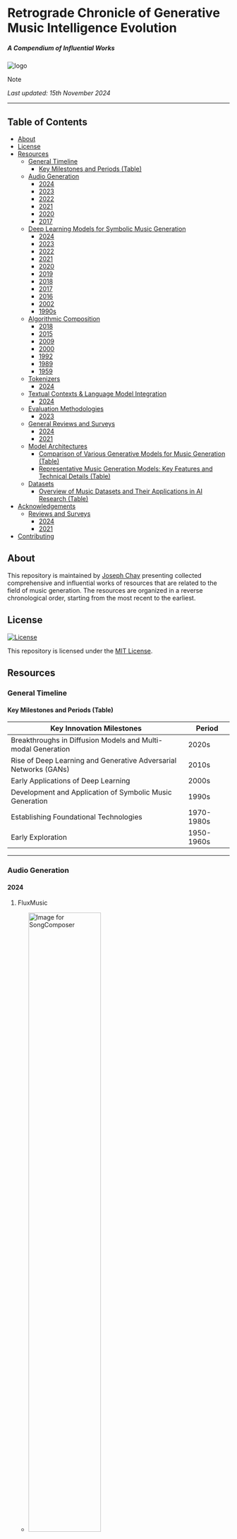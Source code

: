 # Retrograde Chronicle of Generative Music Intelligence Evolution

##### A Compendium of Influential Works

![logo](images/logo.png)

> [!NOTE]
> _Last updated: 15th November 2024_

---

## Table of Contents

  - [About](#about)
  - [License](#license)
  - [Resources](#resources)
    - [General Timeline](#general-timeline)
      - [Key Milestones and Periods (Table)](#key-milestones-and-periods-table)
    - [Audio Generation](#audio-generation)
      - [2024](#2024-1)
      - [2023](#2023-1)
      - [2022](#2022-1)
      - [2021](#2021-1)
      - [2020](#2020-1)
      - [2017](#2017-1)
    - [Deep Learning Models for Symbolic Music Generation](#deep-learning-models-for-symbolic-music-generation)
      - [2024](#2024)
      - [2023](#2023)
      - [2022](#2022)
      - [2021](#2021)
      - [2020](#2020)
      - [2019](#2019)
      - [2018](#2018)
      - [2017](#2017)
      - [2016](#2016)
      - [2002](#2002)
      - [1990s](#1990s)
    - [Algorithmic Composition](#algorithmic-composition)
       - [2018](#2018)
       - [2015](#2015)
       - [2009](#2009)
       - [2000](#2000)
       - [1992](#1992)
       - [1989](#1989)
       - [1959](#1959)
    - [Tokenizers](#tokenizers)
      - [2024](#2024-2)
    - [Textual Contexts & Language Model Integration](#textual-contexts--language-models-integration)
      - [2024](#2024-3)
    - [Evaluation Methodologies](#evaluation-methodologies)
      - [2023](#2023-2)
    - [General Reviews and Surveys](#general-reviews-and-surveys)
      - [2024](#2024-4)
      - [2021](#2021-2)
    - [Model Architectures](#model-architectures)
      - [Comparison of Various Generative Models for Music Generation (Table)](#comparison-of-various-generative-models-for-music-generation-table)
      - [Representative Music Generation Models: Key Features and Technical Details (Table)](#representative-music-generation-models-key-features-and-technical-details-table)
    - [Datasets](#datasets)
      - [Overview of Music Datasets and Their Applications in AI Research (Table)](#overview-of-music-datasets-and-their-applications-in-ai-research-table)
  - [Acknowledgements](#acknowledgements)
    - [Reviews and Surveys](#reviews-and-surveys)
      - [2024](#2024-5)
      - [2021](#2021-3)
  - [Contributing](#contributing)

## About

This repository is maintained by [Joseph Chay](https://github.com/josephchay) presenting collected comprehensive and
influential works of resources that are related to the field of music generation. 
The resources are organized in a reverse chronological order, starting from the most recent to the earliest.

## License

[![License](https://img.shields.io/badge/license-MIT1.0-green)](./LICENSE)

This repository is licensed under the [MIT License](./LICENSE).

## Resources

### General Timeline

#### Key Milestones and Periods (Table)

| Key Innovation Milestones                                        | Period      |
|------------------------------------------------------------------|-------------|
| Breakthroughs in Diffusion Models and Multi-modal Generation     | 2020s       |
| Rise of Deep Learning and Generative Adversarial Networks (GANs) | 2010s       |
| Early Applications of Deep Learning                              | 2000s       |
| Development and Application of Symbolic Music Generation         | 1990s       |
| Establishing Foundational Technologies                           | 1970-1980s  |
| Early Exploration                                                | 1950-1960s  |

---

### Audio Generation

#### 2024

1. FluxMusic
   - <img src="images/FluxMusic.jpg" width="60%" alt="Image for SongComposer">

     Fei, Z., Fan, M., Yu, C., & Huang, J. (2024, September 1). 
     FLUX that Plays Music. arXiv.org. 
     
     [Paper](https://arxiv.org/abs/2409.00587) • [GitHub](https://github.com/feizc/FluxMusic)

2. Long-Form Generation with Latent Diffusion
    - <img src="images/Long-Form-Generation-with-Latent-Diffusion.jpg" width="60%" alt="Image for Long-Form Generation with Latent Diffusion">
      <img src="images/Long-Form-Generation-with-Latent-Diffusion-2.jpg" width="60%" alt="Image for Long-Form Generation with Latent Diffusion">
    
      Evans, Z., Parker, J. D., Carr, C., Zukowski, Z., Taylor, J., & Pons, J. (2024, April 16). 
      Long-form music generation with latent diffusion. arXiv.org.
      
      [Paper](https://arxiv.org/abs/2404.10301) • [GitHub](https://github.com/Stability-AI/stable-audio-tools/) •
      [Samples](https://stability-ai.github.io/stable-audio-2-demo/) • [Dataset](https://www.kaggle.com/datasets/yamaerenay/spotify-tracks-dataset-19222021)

3. Tango 2
    - <img src="images/Tango-2.jpg" width="60%" alt="Image for Tango 2">
      <img src="images/Tango-2-2.jpg" width="60%" alt="Image for Tango 2">
   
      Majumder, N., Hung, C., Ghosal, D., Hsu, W., Mihalcea, R., & Poria, S. (2024, April 15). 
      Tango 2: Aligning Diffusion-based Text-to-Audio Generations through Direct Preference Optimization. arXiv.org. 
      
      [Paper](https://arxiv.org/abs/2404.09956)

4. MusicHiFi
   - Zhu, G., Caceres, J., Duan, Z., & Bryan, N. J. (2024, March 15). 
     MusicHiFi: Fast High-Fidelity Stereo Vocoding. arXiv.org. 
     
     [Paper](https://arxiv.org/abs/2403.10493) • [Samples](https://musichifi.github.io/web/) •
     [Video](https://www.youtube.com/watch?v=iytPC_6OsiQ&feature=youtu.be)

#### 2023

1. Amphion
    - <img src="images/Amphion.jpg" width="60%" alt="Image for Amphion">
      
      Zhang, X., Xue, L., Gu, Y., Wang, Y., Li, J., He, H., ... (2023, December 15). 
      Amphion: An Open-Source Audio, Music and Speech Generation Toolkit. arXiv.org.
      
      [Paper](https://arxiv.org/search/?query=music+generation&searchtype=all&abstracts=show&order=-announced_date_first&size=50&start=400) •
      [GitHub](https://github.com/open-mmlab/Amphion)

2. Mustango
   - <img src="images/Mustango.jpg" width="60%" alt="Image for Mustango">
     
     Melechovsky, J., Guo, Z., Ghosal, D., Majumder, N., Herremans, D., & Poria, S. (2023, November 14). 
     Mustango: Toward Controllable Text-to-Music Generation. arXiv.org.
   
     [Paper](https://arxiv.org/abs/2311.08355) • 
     [GitHub](https://github.com/AMAAI-Lab/mustango) • 
     [Demo & Dataset](https://huggingface.co/spaces/declare-lab/mustango)

3. Music ControlNet
   - <img src="images/Music-ControlNet.jpg" width="60%" alt="Image for Music ControlNet">
     
     Wu, S., Donahue, C., Watanabe, S., & Bryan, N. J. (2023, November 13).
     Music ControlNet: Multiple Time-varying Controls for Music Generation. arXiv.org. 
     
     [Paper](https://arxiv.org/abs/2311.07069) • [Sample](https://musiccontrolnet.github.io/web/) • 
     [Video](https://www.youtube.com/watch?v=QVr-S-DyccU)

4. JEN-1 Composer
    - <img src="images/JEN-1-Composer.jpg" width="60%" alt="Image for JEN-1 Composer">
      
      Yao, Y., Li, P., Chen, B., & Wang, A. (2023, October 29). JEN-1 Composer: 
      A Unified Framework for High-Fidelity Multi-Track Music Generation. arXiv.org. 
      
      [Paper](https://arxiv.org/abs/2310.19180)

5. Music Understanding LLaMA

   - <img src="images/Music-Understanding-LLaMA.jpg" width="60%" alt="Image for Music Understanding LLaMA">
     <img src="images/Music-Understanding-LLaMA-2.jpg" width="60%" alt="Image for Music Understanding LLaMA 2">
     
     Liu, S., Hussain, A. S., Sun, C., & Shan, Y. (2023, August 22). 
     Music Understanding LLaMA: Advancing Text-to-Music Generation with Question Answering and Captioning. arXiv.org.
     
     [Paper](https://arxiv.org/abs/2308.11276)

6. AudioLDM2
   Liu, H., Yuan, Y., Liu, X., Mei, X., Kong, Q., Tian, Q., Wang, Y., Wang, W., Wang, Y., & Plumbley, M. D. (2023, August 10).
   AudioLDM 2: Learning Holistic Audio Generation with Self-supervised Pretraining. arXiv.org.
   
   [Paper](https://arxiv.org/abs/2308.05734) • 
   [Samples](https://audioldm.github.io/audioldm2/) • [GitHub](https://github.com/haoheliu/audioldm2)

7. JEN-1
   - <img src="images/JEN-1.jpg" width="60%" alt="Image for JEN-1">
      <img src="images/JEN-1-2.jpg" width="60%" alt="Image for JEN-1 2">
     
      Li, P., Chen, B., Yao, Y., Wang, Y., Wang, A., & Wang, A. (2023, August 9). 
      JEN-1: Text-Guided Universal Music Generation with Omnidirectional Diffusion Models. arXiv.org.
      
      [Paper](https://arxiv.org/abs/2308.04729) • [Samples](https://www.jenmusic.ai/research)

8. MusiCLDM
   - <img src="images/MusicLDM.jpg" width="60%" alt="Image for MusiCLDM">
     <img src="images/MusicLDM-2.jpg" width="60%" alt="Image for MusiCLDM 2">
      
     Chen, K., Wu, Y., Liu, H., Nezhurina, M., Berg-Kirkpatrick, T., & Dubnov, S. (2023, August 3). 
     MusicLDM: Enhancing Novelty in Text-to-Music Generation Using Beat-Synchronous Mixup Strategies. arXiv.org. 
      
     [Paper](https://arxiv.org/abs/2308.01546)

9. High-Fidelity Multi-Band Diffusion
   - <img src="images/High-Fidelity-Multi-Band-Diffusion.jpg" width="60%" alt="Image for High-Fidelity Multi-Band Diffusion">
     
     Roman, R. S., Adi, Y., Deleforge, A., Serizel, R., Synnaeve, G., & Défossez, A. (2023, August 2). 
     From Discrete Tokens to High-Fidelity Audio Using Multi-Band Diffusion. arXiv.org. 
     
     [Paper](https://arxiv.org/abs/2308.02560)

10. VALL-E-X
    - <img src="images/VALL-E-X.jpg" width="60%" alt="Image for VALL-E-X">
     
      Zhang, Z., Zhou, L., Wang, C., Chen, S., Wu, Y., Liu, S., ... & Wei, F. (2023). 
      Speak Foreign Languages with Your Own Voice: Cross-Lingual Neural Codec Language Modeling. arXiv preprint arXiv:2303.03926.
      
      [Paper](https://arxiv.org/abs/2303.03926)

11. ERNIE-Music
    - <img src="images/ERNIE-Music.jpg" width="60%" alt="Image for ERNIE-Music">
     
      Zhu, P., Pang, C., Wang, S., Chai, Y., Sun, Y., Tian, H., & Wu, H. (2023). 
      ERNIE-Music: Text-to-Waveform Music Generation with Diffusion Models. arXiv preprint arXiv:2302.04456.
      
      [Paper](https://arxiv.org/abs/2302.04456)

12. Multi-Source Diffusion Models
    - <img src="images/Multi-Source-Diffusion-Models.jpg" width="60%" alt="Image for Multi-Source Diffusion Models">
     
      Mariani, G., Tallini, I., Postolache, E., Mancusi, M., Cosmo, L., & Rodolà, E. (2023). 
      Multi-Source Diffusion Models for Simultaneous Music Generation and Separation. arXiv preprint arXiv:2302.02257.
      
      [Paper](https://arxiv.org/abs/2302.02257) • [Samples](https://gladia-research-group.github.io/multi-source-diffusion-models/)

13. SingSong
    - <img src="images/SingSong.jpg" width="60%" alt="Image for SingSong">

       Donahue, C., Caillon, A., Roberts, A., Manilow, E., Esling, P., Agostinelli, A., ... & Engel, J. (2023). 
       SingSong: Generating musical accompaniments from singing. arXiv preprint arXiv:2301.12662.
       
       [Paper](https://arxiv.org/abs/2301.12662) • [Samples](https://storage.googleapis.com/sing-song/index.html)

14. AudioLDM
    - <img src="images/AudioLDM.jpg" width="60%" alt="Image for AudioLDM">

       Liu, H., Chen, Z., Yuan, Y., Mei, X., Liu, X., Mandic, D., ... & Plumbley, M. D. (2023). 
       AudioLDM: Text-to-Audio Generation with Latent Diffusion Models. arXiv preprint arXiv:2301.12503.
       
       [Paper](https://arxiv.org/abs/2301.12503) • [Samples](https://audioldm.github.io/) • 
       [GitHub](https://github.com/haoheliu/AudioLDM)

15. Mousai
    - <img src="images/Mousai.jpg" width="60%" alt="Image for Mousai">
      <img src="images/Mousai-2.jpg" width="60%" alt="Image for Mousai">
      <img src="images/Mousai-3.jpg" width="60%" alt="Image for Mousai">
      <img src="images/Mousai-4.jpg" width="60%" alt="Image for Mousai">
   
      Schneider, F., Jin, Z., & Schölkopf, B. (2023). Mo\^ usai: Text-to-Music Generation with Long-Context Latent Diffusion. 
      arXiv preprint arXiv:2301.11757.
      
      [Paper](https://arxiv.org/abs/2301.11757)

16. Make-An-Audio
    - <img src="images/Make-An-Audio.jpg" width="60%" alt="Image for Make-An-Audio">
     
      Huang, R., Huang, J., Yang, D., Ren, Y., Liu, L., Li, M., ... & Zhao, Z. (2023). 
      Make-An-Audio: Text-To-Audio Generation with Prompt-Enhanced Diffusion Models. arXiv preprint arXiv:2301.12661.
      
      [Paper](https://arxiv.org/abs/2301.12661) • [Samples](https://text-to-audio.github.io/)

17. Noise2Music
    - <img src="images/Noise2Music.jpg" width="60%" alt="Image for Noise2Music">

      Huang, Q., Park, D. S., Wang, T., Denk, T. I., Ly, A., Chen, N., ... & Han, W. (2023). 
      Noise2Music: Text-conditioned Music Generation with Diffusion Models. arXiv preprint arXiv:2302.03917.
      
      [Paper](https://arxiv.org/abs/2302.03917) • [Samples](https://google-research.github.io/noise2music/)

18. Msanii
    - <img src="images/Msanii.jpg" width="60%" alt="Image for Msanii">

      Maina, K. (2023). Msanii: High Fidelity Music Synthesis on a Shoestring Budget. arXiv preprint arXiv:2301.06468.
      
      [Paper](https://arxiv.org/abs/2301.06468)

19. MusicLM
    - <img src="images/MusicLM.jpg" width="60%" alt="Image for MusicLM">
     
      Agostinelli, A., Denk, T. I., Borsos, Z., Engel, J., Verzetti, M., Caillon, A., ... & Frank, C. (2023). 
      Musiclm: Generating music from text. arXiv preprint arXiv:2301.11325.
      
      [Paper](https://arxiv.org/abs/2301.11325) • [Samples](https://google-research.github.io/seanet/musiclm/examples/) 
      [Dataset](https://www.kaggle.com/datasets/googleai/musiccaps)

#### 2022

1. Musika
   - <img src="images/MUSIKA.jpg" width="60%" alt="Image for Musika">
     <img src="images/MUSIKA-2.jpg" width="60%" alt="Image for Musika 2">

     Pasini, M., & Schlüter, J. (2022). Musika! Fast Infinite Waveform Music Generation. arXiv preprint arXiv:2208.08706.
     
     [Paper](https://arxiv.org/abs/2208.08706)
f
2. AudioLM
    - <img src="images/AudioLM.jpg" width="60%" alt="Image for AudioLM">

      Borsos, Z., Marinier, R., Vincent, D., Kharitonov, E., Pietquin, O., Sharifi, M., ... & Zeghidour, N. (2022). 
      Audiolm: a language modeling approach to audio generation. arXiv preprint arXiv:2209.03143.
      
      [Paper](https://arxiv.org/abs/2209.03143) • [Samples](https://google-research.github.io/seanet/audiolm/examples/)

#### 2021

1. RAVE
    - <img src="images/RAVE.jpg" width="60%" alt="Image for RAVE">
      
      Caillon, A., & Esling, P. (2021). RAVE: A variational autoencoder for fast and high-quality neural audio synthesis. 
      arXiv preprint arXiv:2111.05011.
      
      [Paper](https://arxiv.org/abs/2111.05011) • [GitHub](https://github.com/acids-ircam/RAVE)

#### 2020

1. Jukebox - OpenAI
   - <img src="images/Jukebox-OpenAI.jpg" width="60%" alt="Image for Jukebox - OpenAI">

      [Web](https://openai.com/blog/jukebox/) • [Paper](https://arxiv.org/abs/2005.00341) • 
      [GitHub](https://github.com/openai/jukebox/)

#### 2017

1. MuseNet - OpenAI
   - [Web](https://openai.com/blog/musenet/)

---

[🡹 Back to Table of Contents 🡹](#table-of-contents)

---

### Deep Learning Models for Symbolic Music Generation

#### 2024

1. JEN-1 DreamStyler
    - <img src="images/JEN-1-DreamStyler.jpg" alt="JEN-1 DreamStyler" width="60%"/>
      <img src="images/JEN-1-DreamStyler-2.jpg" alt="JEN-1 DreamStyler" width="60%"/>
      <img src="images/JEN-1-DreamStyler-3.jpg" alt="JEN-1 DreamStyler" width="60%"/>

      Chen, B., Li, P., Yao, Y., & Wang, A. (2024, June 18). 
      JEN-1 DreamStyler: Customized Musical Concept Learning via Pivotal Parameters Tuning. arXiv.org. 
      
      [Paper](https://arxiv.org/abs/2406.12292) • [Samples](https://www.jenmusic.ai/research#DreamStyler)

2. Cascaded Diffusion Models
    - Wang, Z., Min, L., & Xia, G. (2024, May 16). 
      Whole-Song Hierarchical Generation of Symbolic Music Using Cascaded Diffusion Models. arXiv.org. 
    
      [Paper](https://arxiv.org/abs/2405.09901) • [GitHub and Model](https://github.com/ZZWaang/whole-song-gen) •
      [Samples](https://wholesonggen.github.io/)

3. COMPOSERX
   - <img src="images/COMPOSERX.jpg" width="60%" alt="Image for Non-Differentiable Rule Guided Diffusion">
     
      Deng, Q., Yang, Q., Yuan, R., Huang, Y., Wang, Y., Liu, X., Tian, Z., Pan, J., ... (2024, April 28). 
      ComposerX: Multi-Agent Symbolic Music Composition with LLMs. arXiv.org. 
    
      [Paper](https://arxiv.org/abs/2404.18081)

4. Non-Differentiable Rule Guided Diffusion
   - <img src="images/Non-Differentiable-Rule-Guided-Diffusion.jpg" width="60%" alt="Image for Non-Differentiable Rule Guided Diffusion">
     
     Huang, Y., Ghatare, A., Liu, Y., Hu, Z., Zhang, Q., Sastry, C. S., Gururani, S., Oore, S., & Yue, Y. (2024, February 22). 
     Symbolic Music Generation with Non-Differentiable Rule Guided Diffusion. arXiv.org. 
     
     [Paper](https://arxiv.org/abs/2402.14285)

5. Surveys
   - Le, D., Bigo, L., Keller, M., & Herremans, D. (2024, February 27). 
     Natural Language Processing Methods for Symbolic Music Generation and Information Retrieval: a Survey. arXiv.org. 
   
     [Paper](https://arxiv.org/abs/2402.17467)

#### 2023

1. RL-Chord
   - Ji, S., Yang, X., Luo, J., & Li, J. (2023). RL-Chord: CLSTM-Based Melody Harmonization Using Deep Reinforcement Learning. 
     IEEE Transactions on Neural Networks and Learning Systems. 
   
     [Paper](https://ieeexplore.ieee.org/abstract/document/10063204)

2. FIGRARO
   - <img src="images/FIGARO-v3.jpg" width="60%" alt="Image for FIGARO">
     
     von Rütte, D., Biggio, L., Kilcher, Y., & Hoffman, T. (2022). FIGARO: Generating Symbolic Music with Fine-Grained Artistic Control. 
     Accepted ICLR 2023. 
     
     [Paper](https://arxiv.org/pdf/2201.10936v3)

#### 2022

1. Museformer
   - Yu, B., Lu, P., Wang, R., Hu, W., Tan, X., Ye, W., ... & Liu, T. Y. (2022). 
     Museformer: Transformer with Fine-and Coarse-Grained Attention for Music Generation. NIPS 2022.
     
     [Paper](https://openreview.net/forum?id=GFiqdZOm-Ei) • [NIPS Presentation](https://nips.cc/virtual/2022/poster/54604)

2. Bar Transformer 
   - Qin, Y., Xie, H., Ding, S., Tan, B., Li, Y., Zhao, B., & Ye, M. (2022). 
     Bar transformer: a hierarchical model for learning long-term structure and generating impressive pop music. Applied Intelligence, 1-19.
   
     [Paper](https://link.springer.com/article/10.1007/s10489-022-04049-3)

3. Symphony Generation with Permutation Invariant Language Model
   - <img src="images/Symphony-Generation-with-Permutation-Invariant-Language-Model.jpg" width="60%" alt="Image for Symphony Generation with Permutation Invariant Language Model">
     
      Liu, J., Dong, Y., Cheng, Z., Zhang, X., Li, X., Yu, F., & Sun, M. (2022). 
      Symphony Generation with Permutation Invariant Language Model. 
      
      [Paper](https://arxiv.org/pdf/2205.05448) • [Code](https://github.com/symphonynet/SymphonyNet) •
      [Samples](https://symphonynet.github.io/)

4. Theme Transformer
   - <img src="images/Theme-Transformer.jpg" width="60%" alt="Image for Theme Transformer">
     
     Shih, Y. J., Wu, S. L., Zalkow, F., Muller, M., & Yang, Y. H. (2022). 
     Theme Transformer: Symbolic Music Generation with Theme-Conditioned Transformer. 
     IEEE Transactions on Multimedia. 
     
     [Paper](https://arxiv.org/abs/2111.04093) • [GitHub](https://github.com/atosystem/ThemeTransformer)

#### 2021

1. Compound Word Transformer 
   - Hsiao, W. Y., Liu, J. Y., Yeh, Y. C., & Yang, Y. H. (2021, May). Compound word transformer: 
     Learning to compose full-song music over dynamic directed hypergraphs. 
     In Proceedings of the AAAI Conference on Artificial Intelligence (Vol. 35, No. 1, pp. 178-186).
   
     [Paper](https://ojs.aaai.org/index.php/AAAI/article/view/16091) •
     [GitHub](https://github.com/YatingMusic/compound-word-transformer)

2. Melody Generation from Lyrics
    - <img src="images/Conditional-LSTM-GAN-for-Melody-Generation-from-Lyrics.jpg" width="60%" alt="Image for Conditional LSTM GAN for Melody Generation from Lyrics">
     
       Yu, Y., Srivastava, A., & Canales, S. (2021). Conditional lstm-gan for melody generation from lyrics. 
       ACM Transactions on Multimedia Computing, Communications, and Applications (TOMM), 17(1), 1-20.
     
      [Paper](https://dl.acm.org/doi/abs/10.1145/3424116)

3. Music Generation with Diffusion Models
   - <img src="images/Music-Generation-with-Diffusion-Models.jpg" width="60%" alt="Image for Music Generation with Diffusion Models">
     
     Mittal, G., Engel, J., Hawthorne, C., & Simon, I. (2021). 
     Symbolic music generation with diffusion models. arXiv preprint arXiv:2103.16091.
     
     [Paper](https://arxiv.org/abs/2103.16091) • [GitHub](https://github.com/magenta/symbolic-music-diffusion)

4. Reviews
   - Hernandez-Olivan, C., & Beltran, J. R. (2021). Music composition with deep learning: A review. 
     arXiv preprint arXiv:2108.12290.
   
     [Paper](https://arxiv.org/abs/2108.12290)

#### 2020

1. Pop Music Transformer
   - Huang, Y. S., & Yang, Y. H. (2020, October). Pop music transformer:
   Beat-based modeling and generation of expressive pop piano compositions. 
   In Proceedings of the 28th ACM International Conference on Multimedia (pp. 1180-1188).
   
   [Paper](https://dl.acm.org/doi/abs/10.1145/3394171.3413671) • [GitHub](https://github.com/YatingMusic/remi)

2. Controllable Polyphonic Music Generation
   - <img src="images/Controllable-Polyphonic-Music-Generation.jpg" width="60%" alt="Image for Controllable Polyphonic Music Generation">
     
     Wang, Z., Wang, D., Zhang, Y., & Xia, G. (2020). Learning interpretable representation for controllable polyphonic music generation. 
     arXiv preprint arXiv:2008.07122.
     
     [Paper](https://arxiv.org/abs/2008.07122) • [Web](https://program.ismir2020.net/poster_5-05.html) • [Video](https://www.youtube.com/watch?v=Sb6jXP_7dtE&t=28s&ab_channel=ISMIR2020)

3. Multitrack Music Generation
   - <img src="images/Multitrack-Music-Generation.jpg" width="60%" alt="Image for Multitrack Music Generation">

      Ens, J., & Pasquier, P. (2020). Mmm: Exploring conditional multi-track music generation with the transformer. 
      arXiv preprint arXiv:2008.06048.
      
      [Paper](https://arxiv.org/abs/2008.06048) • [Web](https://jeffreyjohnens.github.io/MMM/) • [Colab](https://colab.research.google.com/drive/1xGZW3GP24HUsxnbebqfy1iCyYySQ64Vs?usp=sharing) [Github (AI Guru)](https://github.com/AI-Guru/MMM-JSB)

4. Transformer-XL
   - <img src="images/Transformer-XL.jpg" width="60%" alt="Image for Transformer-XL">
     
     Wu, X., Wang, C., & Lei, Q. (2020). Transformer-XL Based Music Generation with Multiple Sequences of Time-valued Notes. 
     arXiv preprint arXiv:2007.07244.
     
     [Paper](https://arxiv.org/abs/2007.07244)

5. Transformer VAE
   - <img src="images/Transformer-VAE.jpg" width="60%" alt="Image for Transformer-VAE">
     
     Jiang, J., Xia, G. G., Carlton, D. B., Anderson, C. N., & Miyakawa, R. H. (2020, May). 
     Transformer vae: A hierarchical model for structure-aware and interpretable music representation learning. 
     In ICASSP 2020-2020 IEEE International Conference on Acoustics, Speech and Signal Processing (ICASSP) (pp. 516-520). IEEE.
     
     [Paper](https://ieeexplore.ieee.org/document/9054554)

6. Deep Learning Techniques for Music Generation 
   - Briot, J. P., Hadjeres, G., & Pachet, F. (2020). Deep learning techniques for music generation (pp. 1-249). Springer.
   
     [Book Digital Copy](https://www.researchgate.net/profile/Jean-Pierre-Briot/publication/333014972_Deep_Learning_Techniques_for_Music_Generation_-_A_Survey/links/61771cb6a767a03c14b4d6f0/Deep-Learning-Techniques-for-Music-Generation-A-Survey.pdf)

7. Reviews
   - Ji, S., Luo, J., & Yang, X. (2020). A Comprehensive Survey on Deep Music Generation: Multi-level Representations, Algorithms, Evaluations, and Future Directions. arXiv preprint arXiv:2011.06801.
   
     [Paper](https://arxiv.org/abs/2011.06801)

#### 2019

1. TonicNet
   - <img src="images/TonicNet.jpg" width="60%" alt="Image for TonicNet">
     
      Peracha, O. (2019). Improving polyphonic music models with feature-rich encoding. arXiv preprint arXiv:1911.11775.
      
      [Paper](https://arxiv.org/abs/1911.11775)

2. LakhNES
   - <img src="images/LakhNES.jpg" width="60%" alt="Image for LakhNES">

      Donahue, C., Mao, H. H., Li, Y. E., Cottrell, G. W., & McAuley, J. (2019). 
      LakhNES: Improving multi-instrumental music generation with cross-domain pre-training. arXiv preprint arXiv:1907.04868.
      
      [Paper](https://arxiv.org/abs/1907.04868)

3. R-Transformer
   - <img src="images/R-Transformer.jpg" width="60%" alt="Image for R-Transformer">
     
      Wang, Z., Ma, Y., Liu, Z., & Tang, J. (2019). R-transformer: Recurrent neural network enhanced transformer. 
      arXiv preprint arXiv:1907.05572.
      
      [Paper](https://arxiv.org/abs/1907.05572)

4. Maia Music Generator
   - <img src="images/Maia-Music-Generator.jpg" width="60%" alt="Image for Maia Music Generator">
     
      Maia Music Generator. (2019). Maia: A New Music Generator. 
      
      [Web](https://maia.music.blog/2019/05/13/maia-a-new-music-generator/)

5. Coconet: Counterpoint by Convolution
   - <img src="images/Coconet-Counterpoint-by-Convolution.jpg" width="60%" alt="Image for Coconet: Counterpoint by Convolution">
     
      Huang, C. Z. A., Cooijmans, T., Roberts, A., Courville, A., & Eck, D. (2019). Counterpoint by convolution. 
      arXiv preprint arXiv:1903.07227.
      
      [Paper](https://arxiv.org/abs/1903.07227) • [Web](https://coconets.github.io/)

6. Reviews
   - Briot, J. P., Hadjeres, G., & Pachet, F. D. (2017). Deep learning techniques for music generation--a survey. arXiv preprint arXiv:1709.01620.
   
     [Paper](https://arxiv.org/abs/1709.01620)

#### 2018

1. Music Transformer - Google Magenta
   - <img src="images/Music-Transformer-Google-Magenta.jpg" width="60%" alt="Image for Music Transformer - Google Magenta">
   - <img src="images/Music-Transformer-Google-Magenta-2.jpg" width="60%" alt="Image for Music Transformer - Google Magenta">
     
      Huang, C. Z. A., Vaswani, A., Uszkoreit, J., Shazeer, N., Simon, I., Hawthorne, et al. (2018). 
      Music transformer. arXiv preprint arXiv:1809.04281.
      
      [Web](https://magenta.tensorflow.org/music-transformer) • [Paper](https://arxiv.org/pdf/1809.04281.pdf)

2. Imposing Higher-Level Structure in Polyphonic Music
   - <img src="images/Higher-Level-Structure-in-Polyphonic-Music.jpg" width="60%" alt="Image for Imposing Higher-Level Structure in Polyphonic Music">
     
      Lattner, S., Grachten, M., & Widmer, G. (2018). Imposing higher-level structure in polyphonic music generation using convolutional restricted boltzmann machines and constraints. 
      Journal of Creative Music Systems, 2, 1-31.
      
      [Paper](https://arxiv.org/pdf/1612.04742.pdf)

3. MusicVAE - Google Magenta
   - <img src="images/MusicVAE-Google-Magenta.jpg" width="60%" alt="Image for MusicVAE - Google Magenta">
     
      Roberts, A., Engel, J., Raffel, C., Hawthorne, C., & Eck, D. (2018, July). 
      A hierarchical latent vector model for learning long-term structure in music. 
      In International Conference on Machine Learning (pp. 4364-4373). PMLR.
      
      [Code](https://github.com/tensorflow/magenta/tree/master/magenta/models/music_vae) • 
      [Google Colab](https://colab.research.google.com/notebooks/magenta/music_vae/music_vae.ipynb) • 
      [Explanation](https://medium.com/@musicvaeubcse/musicvae-understanding-of-the-googles-work-for-interpolating-two-music-sequences-621dcbfa307c)

#### 2017

1. MorpheuS
   - <img src="images/MorpheuS.jpg" width="60%" alt="Image for MorpheuS">
     
      Herremans, D., & Chew, E. (2017). MorpheuS: generating structured music with constrained patterns and tension. 
      IEEE Transactions on Affective Computing, 10(4), 510-523.
      
      [Paper](https://arxiv.org/pdf/1812.04832.pdf)

2. Polyphonic GAN
   - <img src="images/Polyphonic-GAN.jpg" width="60%" alt="Image for Polyphonic GAN">
   - <img src="images/Polyphonic-GAN-2.jpg" width="60%" alt="Image for Polyphonic GAN 2">
     
     Lee, S. G., Hwang, U., Min, S., & Yoon, S. (2017). Polyphonic music generation with sequence generative adversarial networks.
     arXiv preprint arXiv:1710.11418.
     
     [Paper](https://arxiv.org/abs/1710.11418)

3. Bachbot - Microsoft
   - <img src="images/BachbBot-Microsoft.jpg" width="60%" alt="Image for Bachbot - Microsoft">
     
     Liang, F. T., Gotham, M., Johnson, M., & Shotton, J. (2017, October). 
     Automatic Stylistic Composition of Bach Chorales with Deep LSTM. In ISMIR (pp. 449-456).
     
     [Paper](https://www.microsoft.com/en-us/research/publication/automatic-stylistic-composition-of-bach-chorales-with-deep-l)

4. MuseGAN
   - <img src="images/MuseGAN.jpg" width="60%" alt="Image for MuseGAN">
     <img src="images/MuseGAN-2.jpg" width="60%" alt="Image for MuseGAN 2">
     <img src="images/MuseGAN-3.jpg" width="60%" alt="Image for MuseGAN 3">
     
     Dong, H. W., Hsiao, W. Y., Yang, L. C., & Yang, Y. H. (2018, April). 
     Musegan: Multi-track sequential generative adversarial networks for symbolic music generation and accompaniment. 
     In Proceedings of the AAAI Conference on Artificial Intelligence (Vol. 32, No. 1).
     
     [Web](https://salu133445.github.io/musegan/) • [Paper](https://arxiv.org/pdf/1709.06298.pdf) • [GitHub](https://github.com/salu133445/musegan)

5. Composing Music with LSTM
   - <img src="images/Composing-Music-with-LSTM.jpg" width="60%" alt="Image for Composing Music with LSTM">
     
     Johnson, D. D. (2017, April). Generating polyphonic music using tied parallel networks. 
     In International conference on evolutionary and biologically inspired music and art (pp. 128-143). Springer, Cham.
     
     [Paper](https://link.springer.com/chapter/10.1007/978-3-319-54770-6_10)

6. ORGAN
   - <img src="images/ORGAN.jpg" width="60%" alt="Image for ORGAN">
     
     Guimaraes, G. L., Sanchez-Lengeling, B., Outeiral, C., Farias, P. L. C., & Aspuru-Guzik, A. (2017). 
     Objective-reinforced generative adversarial networks (ORGAN) for sequence generation models. 
     arXiv preprint arXiv:1705.10843.
     
     [Paper](https://arxiv.org/abs/1705.10843)

7. MidiNet
   - <img src="images/MidiNet.jpg" width="60%" alt="Image for MidiNet">
     
     Yang, L. C., Chou, S. Y., & Yang, Y. H. (2017). MidiNet: A convolutional generative adversarial network for symbolic-domain music generation. 
     arXiv preprint arXiv:1703.10847.
     
     [Paper](https://arxiv.org/abs/1703.10847)

#### 2016

1. DeepBack
    - <img src="images/DeepBach.jpg" width="60%" alt="Image for DeepBach">
     
      Hadjeres, G., Pachet, F., & Nielsen, F. (2017, July). Deepbach: a steerable model for bach chorales generation. 
      In International Conference on Machine Learning (pp. 1362-1371). PMLR.
      
      [Web](http://www.flow-machines.com/history/projects/deepbach-polyphonic-music-generation-bach-chorales/) 
      [Paper](https://arxiv.org/pdf/1612.01010.pdf) • [Code](https://github.com/Ghadjeres/DeepBach)

2. Fine-Tuning with RL
   - <img src="images/Fine-Tuning-with-RL.jpg" width="60%" alt="Image for Fine-Tuning with RL">
     
     Jaques, N., Gu, S., Turner, R. E., & Eck, D. (2016). Generating music by fine-tuning recurrent neural networks with reinforcement learning.
     
     [Paper](https://research.google/pubs/pub45871/)

3. C-RNN-GAN
   - <img src="images/C-RNN-GAN.jpg" width="60%" alt="Image for C-RNN-GAN">
     
     Mogren, O. (2016). C-RNN-GAN: Continuous recurrent neural networks with adversarial training. 
     arXiv preprint arXiv:1611.09904.
     
     [Paper](https://arxiv.org/abs/1611.09904)

4. SeqGAN
   - <img src="images/SeqGAN.jpg" width="60%" alt="Image for SeqGAN">
     
     Yu, L., Zhang, W., Wang, J., & Yu, Y. (2017, February). 
     Seqgan: Sequence generative adversarial nets with policy gradient. In Proceedings of the AAAI conference on artificial intelligence (Vol. 31, No. 1).
     
     [Paper](https://arxiv.org/abs/1609.05473)

#### 2002

1. Temporal Structure in Music
   - Eck, D., & Schmidhuber, J. (2002, September). Finding temporal structure in music: Blues improvisation with LSTM recurrent networks. 
     In Proceedings of the 12th IEEE workshop on neural networks for signal processing (pp. 747-756). IEEE.
   
     [Paper](https://ieeexplore.ieee.org/document/1030094)

#### 1990s

1. Neural Network Music Composition
   - Mozer, M. C. (1994). Neural network music composition by prediction: Exploring the benefits of psychoacoustic constraints and multi-scale processing. Connection Science, 6(2-3), 247-280.
   
     [Paper](https://www.tandfonline.com/doi/abs/10.1080/09540099408915726)

---

[🡹 Back to Table of Contents 🡹](#table-of-contents)

---

### Algorithmic Composition

#### 2018

1. The Oxford Handbook of Algorithmic Music
   - McLean, A., & Dean, R. T. (Eds.). (2018). The Oxford handbook of algorithmic music. Oxford University Press.
   
     [Book Digital Copy](https://api.pageplace.de/preview/DT0400.9780190227005_A35478151/preview-9780190227005_A35478151.pdf)

#### 2015

1. Fundamentals of Music Processing
   - Müller, M. (2015). Fundamentals of music processing: Audio, analysis, algorithms, applications. Springer.
   
     [Book Digital Copy](https://link.springer.com/book/10.1007/978-3-319-21945-5)

#### 2009

1. Paradigms of Automated Music Generation
   - Nierhaus, G. (2009). Algorithmic composition: paradigms of automated music generation. Springer Science & Business Media.
   
     [Book Digital Copy (Request)](https://link.springer.com/book/10.1007/978-3-211-75540-2)

#### 2000

1. The Algorithmic Composer
   - Cope, D. (2000). The algorithmic composer (Vol. 16). AR Editions, Inc..
   
     [Book Digital Copy (Request)](https://www.researchgate.net/publication/209436329_The_Algorithmic_Composer)

#### 1992

1. HARMONET
   - Hild, H., Feulner, J., & Menzel, W. (1992). HARMONET: A neural net for harmonizing chorales in the style of JS Bach. 
     In Advances in neural information processing systems (pp. 267-274).
   
     [Paper](https://proceedings.neurips.cc/paper/1991/file/a7aeed74714116f3b292a982238f83d2-Paper.pdf)

#### 1989

1. A connectionist approach to algorithmic composition
   - Todd, P. M. (1989). A connectionist approach to algorithmic composition. Computer Music Journal, 13(4), 27-43.
  
     [Book Digital Copy](https://abcwest.sitehost.iu.edu/pmwiki/pdf/todd.compmusic.1989.pdf)

#### 1959

1. Experimental Music
   - Westergaard, P. (1959). Experimental Music. Composition with an Electronic Computer. 
   
     [Book Digital Copy](https://ia803209.us.archive.org/21/items/experimentalmusi00hill/experimentalmusi00hill.pdf)

---

[🡹 Back to Table of Contents 🡹](#table-of-contents)

---

### Tokenizers

#### 2024

1. WavTokenizer
    - Ji, S., Jiang, Z., Wang, W., Chen, Y., Fang, M., Zuo, J., Yang, Q., ... (2024, August 29). 
      WavTokenizer: an Efficient Acoustic Discrete Codec Tokenizer for Audio Language Modeling. arXiv.org. 
    
      [Paper](https://arxiv.org/abs/2408.16532) • [GitHub](https://github.com/jishengpeng/WavTokenizer)

---

[🡹 Back to Table of Contents 🡹](#table-of-contents)

---

### Textual Contexts / Language Models Integration

#### 2024

1. SongCompoer
   - <img src="images/SongComposer.jpg" width="60%" alt="Image for SongComposer">

     Ding, S., Liu, Z., Dong, X., Zhang, P., Qian, R., He, C., Lin, D., & Wang, J. (2024, February 27). 
     SongComposer: A Large Language Model for Lyric and Melody Composition in Song Generation. arXiv.org. 
   
     [Paper](https://arxiv.org/abs/2402.17645)

2. ChatMusician
    - <img src="images/ChatMusician.jpg" width="60%" alt="Image for ChatMusician">
      <img src="images/ChatMusician-2.jpg" width="60%" alt="Image for ChatMusician 2">
    
      Yuan, R., Lin, H., Wang, Y., Tian, Z., Wu, S., Shen, T., Zhang, G., Wu, Y., Liu, C., Zhou, Z., ... (2024, February 25). 
      ChatMusician: Understanding and Generating Music Intrinsically with LLM. arXiv.org. 
      
      [Paper](https://arxiv.org/abs/2402.16153)

3. MusicAgent - Microsoft
   - <img src="images/MusicAgent-Microsoft.jpg" width="60%" alt="Image for MusicAgent - Microsoft">
     <img src="images/MusicAgent-Microsoft-2.jpg" width="60%" alt="Image for MusicAgent - Microsoft 2">
     <img src="images/MusicAgent-Microsoft-3.jpg" width="60%" alt="Image for MusicAgent - Microsoft 3">
     <img src="images/MusicAgent-Microsoft-4.jpg" width="60%" alt="Image for MusicAgent - Microsoft 4">

     Yu, D., Song, K., Lu, P., He, T., Tan, X., Ye, W., Zhang, S., & Bian, J. (2023, October 18). 
     MusicAgent: An AI Agent for Music Understanding and Generation with Large Language Models. arXiv.org. 
     
     [Paper](https://arxiv.org/abs/2310.11954)

4. MusiLingo
    - <img src="images/MusiLingo.jpg " width="60%" alt="Image for MusiLingo">

      Deng, Z., Ma, Y., Liu, Y., Guo, R., Zhang, G., Chen, W., Huang, W., & Benetos, E. (2023, September 15). 
      MusiLingo: Bridging Music and Text with Pre-trained Language Models for Music Captioning and Query Response. arXiv.org. 
      
      [Paper](https://arxiv.org/abs/2309.08730) • [GitHub](https://github.com/zihaod/MusiLingo) • 
      [Dataset](https://huggingface.co/datasets/m-a-p/Music-Instruct/tree/main) 

---

[🡹 Back to Table of Contents 🡹](#table-of-contents)

---

### Evaluation Methodologies

#### 2023

1. Metrics
   - Gui, A., Gamper, H., Braun, S., & Emmanouilidou, D. (2023, November 2). 
     Adapting Frechet Audio Distance for Generative Music Evaluation. arXiv.org. 
   
     [Paper](https://arxiv.org/abs/2311.01616)

2. Surveys
   - <img src="images/Comprehensive-Survey-for-Evaluation-Methdologies.jpg" width="60%" alt="Image for Comprehensive Survey for Evaluation Methodologies">
     
     Xiong, Z., Wang, W., Yu, J., Lin, Y., & Wang, Z. (2023, August 26). 
     A Comprehensive Survey for Evaluation Methodologies of AI-Generated Music. arXiv.org. 
     
     [Paper](https://arxiv.org/abs/2308.13736)

---

[🡹 Back to Table of Contents 🡹](#table-of-contents)

---

### General Reviews and Surveys

#### 2024

1. Applications and Advances of Artificial Intelligence in Music Generation: A Review
    - Chen, Y., Huang, L., & Gou, T. (2024b, September 3). 
      Applications and Advances of Artificial Intelligence in Music Generation:A Review. arXiv.org. 
    
      [Paper](https://www.arxiv.org/abs/2409.03715)

#### 2021

1.  Music Composition with Deep Learning
    - Hernandez-Olivan, C., & Beltran, J. R. (2021, August 27). Music Composition with Deep Learning: A Review. arXiv.org. 
    
      [Paper](https://arxiv.org/pdf/2108.12290)

---

[🡹 Back to Table of Contents 🡹](#table-of-contents)

---

## Model Architectures

### Comparison of Various Generative Models for Music Generation (Table)

| Model Type       | Related Research                | Strengths                                                                      | Challenges                                                                                                  | Suitable Scenarios                                                                                                                   |
|------------------|---------------------------------|--------------------------------------------------------------------------------|-------------------------------------------------------------------------------------------------------------|--------------------------------------------------------------------------------------------------------------------------------------|
| Hybrid Models    | MuseNet, MusicVAE               | Comvines strengths of symbolic and audio models, controls structure and timbre | Complexity in integrating different model types, re-requires more sophisticated tuning                      | Ideal for creating music that requires both structural coherence and rich audio expressiveness, useful in advanced music composition |
| Diffusion Models | DiffWave, WaveGrad, Noise2Music | High-quality audio generation, excels in producing high-fidelity music         | Training and generation time can be long, challenging in real-time scenarios                                | Suitable for generating high-quality audio and sound effects, particularly in media production                                       |
| VAE              | MIDI-VAE, Jukebox               | Encourages diversity and creativity, suitable for style transfer               | Generated music can lack musical coherence and expressiveness compared to GANs or Transformers              | Best for tasks requiring high variability and creativity, such as style transfer and music exploration                               |
| Transformer      | Music Transformer, MusicLM      | Excellent at capturing long-range dependencies and complex structures          | High computational demand, requires large amounts of data for training                                      | Best for generating music with complex structures, long sequences, and coherent compositions                                         |
| GAN              | MuseGAN, WaveGAN                | High-quality, realistic generation, suitable for complex and diverse audio     | Training can be unstable, prone to mode collapse, limited in capturing structure and long-term dependencies | Ideal for generating complex audio content like multi-instrument music or diverse sound effects                                      |
| LSTM             | DeepBach, BachBot               | Good at capturing temporal dependencies and sequential data                    | High computational cost, training requires large datasets, struggles with long-term dependencies            | Suitable for sequential music generation tasks, such as harmonization and melody generation                                          |

### Representative Music Generation Models: Key Features and Technical Details (Table)

| Model Name            | Base Architecture       | Dataset Used                                            | Data Representation                        | Loss Function                        | Year |
|-----------------------|-------------------------|---------------------------------------------------------|--------------------------------------------|--------------------------------------|------|
| Noise2Music           | Diffusion Model         | MusicCaps, MTAT, Audioset                               | Audio Waveform                             | Diffusion Loss                       | 2023 |
| MuseCoco              | GAN-based               | Multiple MIDI datasets including Lakh MIDI and MetaMIDI | Multi-track MIDI                           | Binary Cross-Entropy Loss            | 2023 |
| MeLoDy                | LM-guided Diffusion     | 257k hours of non-vocal music                           | Audio Waveform                             | Cross-Entropy Loss, Diffusion Loss   | 2023 |
| Moûsai                | Diffusion Model         | Moûsai-2023                                             | Mel-spectrogram                            | Spectral loss, GAN loss              | 2023 |
| Music ControlNet      | Diffusion Model         | MusicCaps (1800 hours)                                  | Audio Waveform                             | Diffusion Loss                       | 2023 |
| MusicGen              | Transformer             | Shutterstock, Pond5                                     | Audio Waveform                             | Cross-Entropy Loss, Perceptual Loss  | 2023 |
| MusicLM               | Transformer + AudioLDM  | Free Music Archive (FMA)                                | Audio Waveform                             | Cross-Entropy Loss, Contrastive Loss | 2023 |
| Riffusion             | Diffusion + CLIP        | Large-Scale Popular Music Dataset (Custom)              | Spectrogram Image                          | Diffusion Loss, Reconstruction Loss  | 2022 |
| DiffWave              | Diffusion Model         | VCTK, LJSpeech                                          | Waveform                                   | L1 loss, GAN loss                    | 2020 |
| Pop Music Transformer | Transformer-XL          | Custom Dataset (Pop piano music)                        | REMI (Rhythm-Event-Metric Information)     | Cross-Entropy Loss                   | 2020 |
| MelGAN                | GAN-based               | VCTK, LJSpeech                                          | Audio Waveform                             | GAN Loss (Multi-Scale Discriminator) | 2019 |
| Jukebox               | VQ-VAE + Autoregressive | 1.2 million songs (LyricWiki)                           | Audio Waveform                             | Reconstruction Loss, Perceptual Loss | 2019 |
| WaveGAN               | GAN                     | Speech Commands, AudioSet                               | Audio Waveform                             | GAN Loss (Wasserstein Distance)      | 2019 |
| Music Transformer     | Transformer             | Lakh MIDI Dataset (LMD)                                 | MIDI File                                  | Cross-Entropy Loss                   | 2019 |
| MIDI-VAE              | VAE                     | MIDI files (Classic, Jazz, Pop, Bach, Mozart)           | Pitch roll, Velocity roll, Instrument roll | Cross Entropy, MSE, KL Divergence    | 2018 |
| MuseGAN               | GAN                     | Lakh MIDI Dataset (LMD)                                 | Multi-track MIDI                           | Binary Cross-Entropy Loss            | 2018 |
| DeepBach              | LSTM                    | Bach Chorale Dataset                                    | MIDI File                                  | Cross-Entropy Loss                   | 2017 |
| DCGAN                 | CNN                     | Lakh MIDI Dataset (LMD)                                 | Audio Waveform                             | Binary Cross-Entropy Loss            | 2016 |
| BachBot               | LSTM                    | Bach Chorale Dataset                                    | Symbolic Data                              | Cross-Entropy Loss                   | 2016 |
| WaveNet               | CNN                     | VCTK Corpus, YouTube Data                               | Waveform                                   | L1 Loss                              | 2016 |

## Datasets

### Overview of Music Datasets and Their Applications in AI Research (Table)

| Dataset Name               | Year | Type               | Scale                             | Main Application Areas                |
|----------------------------|------|--------------------|-----------------------------------|---------------------------------------|
| Singing Voice Conversion   | 2023 | Audio              | subset of NHSS                    | Voice Conversion                      |
| MIDI-DDSP                  | 2022 | MIDI, Audio        | varied                            | Music Generation, Synthesis           |
| Hi-Fi Singer               | 2021 | Audio              | 11 hours                          | Singing Voice Synthesis               |
| Groove2Groove              | 2020 | Audio              | thousands of clips                | Style Transfer                        |
| MG-VAE                     | 2020 | MIDI               | 2000 songs                        | Style Transfer                        |
| Slakh2100                  | 2019 | MIDI, Audio        | 2100 tracks                       | Source Separation                     |
| LakhNES                    | 2019 | MIDI               | 775,000 multi-instrument examples | Music Generation                      |
| GiantMIDI-Piano            | 2020 | MIDI               | 10,855 songs                      | Music Transcription, Analysis         |
| Groove MIDI Dataset        | 2019 | MIDI, Audio        | 13.6 hours                        | Rhythm Generation                     |
| MAESTRO                    | 2018 | MIDI, Audio        | 200 hours                         | Music Generation, Piano Transcription |
| URMP                       | 2018 | Audio, Video, MIDI | 44 performances                   | Audio-Visual Analysis                 |
| CH818                      | 2017 | Audio              | 818 clips                         | Emotion Recognition                   |
| AudioSet                   | 2017 | Audio              | 2,000,000 clips                   | Audio Event Detection                 |
| Free Music Archive (FMA)   | 2017 | Audio              | 106,574 songs                     | Music Classification                  |
| LJSpeech                   | 2017 | Audio              | 13,100 clips                      | Speech Synthesis                      |
| DEAM                       | 2017 | Audio              | 1802 songs                        | Emotion Recognition                   |
| NSynth                     | 2017 | Audio              | 300,000 samples                   | Music Synthesis                       |
| Lakh MIDI                  | 2017 | MIDI               | 176,581 files                     | Music Information Retrieval           |
| VCTK Corpus                | 2016 | Audio              | 110 speakers                      | Speech Recognition, TTS               |
| AMG1608                    | 2015 | Audio              | 1608 clips                        | Emotion Recognition                   |
| MediaEval Emotion in Music | 2013 | Audio              | 1000 songs                        | Emotion Recognition                   |
| Million Song Dataset       | 2011 | Audio              | 1,000,000 songs                   | Music Information Retrieval           |
| Nottingham Music Dataset   | 2009 | MIDI               | 1000 tunes                        | Symbolic Music Analysis               |
| MagnaTagATune              | 2008 | Audio              | 25,863 clips                      | Music Annotation, Emotion Recognition |
| CAL500                     | 2007 | Audio              | 500 songs                         | Emotion Recognition                   |

---

[🡹 Back to Table of Contents 🡹](#table-of-contents)

## Acknowledgements

### Reviews and Surveys

#### 2024

1. Applications and Advances of Artificial Intelligence in Music Generation: A Review
    - Chen, Y., Huang, L., & Gou, T. (2024b, September 3).
      Applications and Advances of Artificial Intelligence in Music Generation:A Review. arXiv.org. 
    
      [Paper](https://www.arxiv.org/abs/2409.03715)

#### 2021

1.  Music Composition with Deep Learning
    - Hernandez-Olivan, C., & Beltran, J. R. (2021, August 27). Music Composition with Deep Learning: A Review. arXiv.org. 
    
      [Paper](https://arxiv.org/pdf/2108.12290)

## Contributing

Check out the [Contribution Guidelines](CONTRIBUTING.md).

If you find any missing resources or would like to contribute to this repository, please feel free to open an issue or a pull request.
